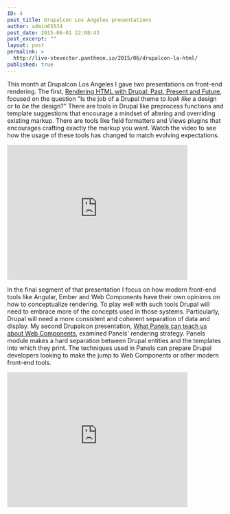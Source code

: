 ```yaml
---
ID: 4
post_title: Drupalcon Los Angeles presentations
author: admin65534
post_date: 2015-06-01 22:08:43
post_excerpt: ""
layout: post
permalink: >
  http://live-stevector.pantheon.io/2015/06/drupalcon-la-html/
published: true
---
```

This month at Drupalcon Los Angeles I gave two presentations on front-end rendering. The first, <a href="https://events.drupal.org/losangeles2015/sessions/rendering-html-drupal-past-present-and-future">Rendering HTML with Drupal: Past, Present and Future</a>, focused on the question "Is the job of a Drupal theme to <em>look like</em> a design or to <em>be</em> the design?" There are tools in Drupal like preprocess functions and template suggestions that encourage a mindset of altering and overriding existing markup. There are tools like field formatters and Views plugins that encourages crafting exactly the markup you want. Watch the video to see how the usage of these tools has changed to match evolving expectations.

<iframe src="https://www.youtube.com/embed/0SGHtifduPY" width="420" height="315" frameborder="0" allowfullscreen="allowfullscreen"></iframe>

In the final segment of that presentation I focus on how modern front-end tools like Angular, Ember and Web Components have their own opinions on how to conceptualize rendering. To play well with such tools Drupal will need to embrace more of the concepts used in those systems.
Particularly, Drupal will need a more consistent and coherent separation of data and display. My second Drupalcon presentation, <a href="https://events.drupal.org/losangeles2015/sessions/what-panels-can-teach-us-about-web-components">What Panels can teach us about Web Components</a>, examined Panels' rendering strategy. Panels module makes a hard separation between Drupal entities and the templates into which they print. The techniques used in Panels can prepare Drupal developers looking to make the jump to Web Components or other modern front-end tools.

<iframe src="https://www.youtube.com/embed/oAEqAOuzeHQ" width="420" height="315" frameborder="0" allowfullscreen="allowfullscreen"></iframe>